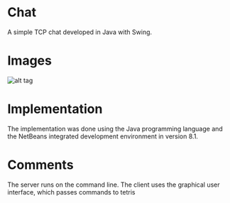 # Chat
A simple TCP chat developed in Java with Swing.

# Images
![alt tag](https://github.com/wellisf/java/tree/master/Chat-master/images.png)

# Implementation
The implementation was done using the Java programming language and the NetBeans integrated development environment in version 8.1.

# Comments
The server runs on the command line. The client uses the graphical user interface, which passes commands to tetris
